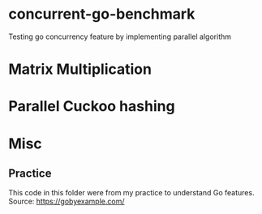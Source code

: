 # concurrent-go-benchmark
Testing go concurrency feature by implementing parallel algorithm

# Matrix Multiplication

# Parallel Cuckoo hashing

# Misc 
## Practice
This code in this folder were from my practice to understand Go features. Source: https://gobyexample.com/